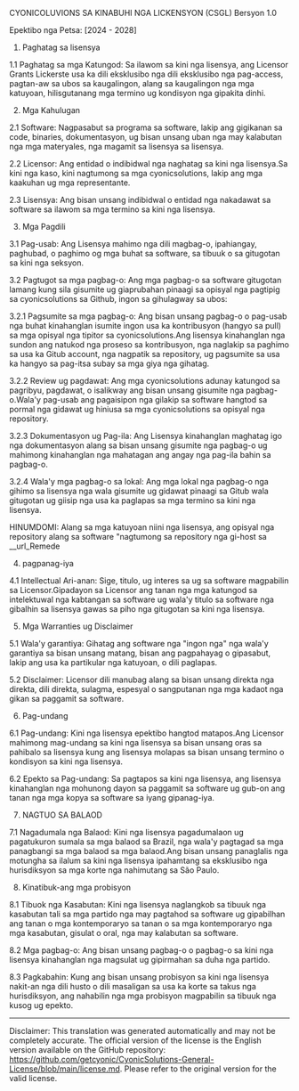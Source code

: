 CYONICOLUVIONS SA KINABUHI NGA LICKENSYON (CSGL)
Bersyon 1.0

Epektibo nga Petsa: [2024 - 2028]

1. Paghatag sa lisensya

1.1 Paghatag sa mga Katungod: Sa ilawom sa kini nga lisensya, ang Licensor Grants Lickerste usa ka dili eksklusibo nga dili eksklusibo nga pag-access, pagtan-aw sa ubos sa kaugalingon, alang sa kaugalingon nga mga katuyoan, hilisgutanang mga termino ug kondisyon nga gipakita dinhi.

2. Mga Kahulugan

2.1 Software: Nagpasabut sa programa sa software, lakip ang gigikanan sa code, binaries, dokumentasyon, ug bisan unsang uban nga may kalabutan nga mga materyales, nga magamit sa lisensya sa lisensya.

2.2 Licensor: Ang entidad o indibidwal nga naghatag sa kini nga lisensya.Sa kini nga kaso, kini nagtumong sa mga cyonicsolutions, lakip ang mga kaakuhan ug mga representante.

2.3 Lisensya: Ang bisan unsang indibidwal o entidad nga nakadawat sa software sa ilawom sa mga termino sa kini nga lisensya.

3. Mga Pagdili

3.1 Pag-usab: Ang Lisensya mahimo nga dili magbag-o, ipahiangay, paghubad, o paghimo og mga buhat sa software, sa tibuuk o sa gitugotan sa kini nga seksyon.

3.2 Pagtugot sa mga pagbag-o: Ang mga pagbag-o sa software gitugotan lamang kung sila gisumite ug giaprubahan pinaagi sa opisyal nga pagtipig sa cyonicsolutions sa Github, ingon sa gihulagway sa ubos:

3.2.1 Pagsumite sa mga pagbag-o: Ang bisan unsang pagbag-o o pag-usab nga buhat kinahanglan isumite ingon usa ka kontribusyon (hangyo sa pull) sa mga opisyal nga tipitor sa cyonicsolutions.Ang lisensya kinahanglan nga sundon ang natukod nga proseso sa kontribusyon, nga naglakip sa paghimo sa usa ka Gitub account, nga nagpatik sa repository, ug pagsumite sa usa ka hangyo sa pag-itsa subay sa mga giya nga gihatag.

3.2.2 Review ug pagdawat: Ang mga cyonicsolutions adunay katungod sa pagribyu, pagdawat, o isalikway ang bisan unsang gisumite nga pagbag-o.Wala'y pag-usab ang pagaisipon nga gilakip sa software hangtod sa pormal nga gidawat ug hiniusa sa mga cyonicsolutions sa opisyal nga repository.

3.2.3 Dokumentasyon ug Pag-ila: Ang Lisensya kinahanglan maghatag igo nga dokumentasyon alang sa bisan unsang gisumite nga pagbag-o ug mahimong kinahanglan nga mahatagan ang angay nga pag-ila bahin sa pagbag-o.

3.2.4 Wala'y mga pagbag-o sa lokal: Ang mga lokal nga pagbag-o nga gihimo sa lisensya nga wala gisumite ug gidawat pinaagi sa Gitub wala gitugotan ug giisip nga usa ka paglapas sa mga termino sa kini nga lisensya.

HINUMDOMI: Alang sa mga katuyoan niini nga lisensya, ang opisyal nga repository alang sa software "nagtumong sa repository nga gi-host sa __url_Remede

4. pagpanag-iya

4.1 Intellectual Ari-anan: Sige, titulo, ug interes sa ug sa software magpabilin sa Licensor.Gipadayon sa Licensor ang tanan nga mga katungod sa intelektuwal nga kabtangan sa software ug wala'y titulo sa software nga gibalhin sa lisensya gawas sa piho nga gitugotan sa kini nga lisensya.

5. Mga Warranties ug Disclaimer

5.1 Wala'y garantiya: Gihatag ang software nga "ingon nga" nga wala'y garantiya sa bisan unsang matang, bisan ang pagpahayag o gipasabut, lakip ang usa ka partikular nga katuyoan, o dili paglapas.

5.2 Disclaimer: Licensor dili manubag alang sa bisan unsang direkta nga direkta, dili direkta, sulagma, espesyal o sangputanan nga mga kadaot nga gikan sa paggamit sa software.

6. Pag-undang

6.1 Pag-undang: Kini nga lisensya epektibo hangtod matapos.Ang Licensor mahimong mag-undang sa kini nga lisensya sa bisan unsang oras sa pahibalo sa lisensya kung ang lisensya molapas sa bisan unsang termino o kondisyon sa kini nga lisensya.

6.2 Epekto sa Pag-undang: Sa pagtapos sa kini nga lisensya, ang lisensya kinahanglan nga mohunong dayon sa paggamit sa software ug gub-on ang tanan nga mga kopya sa software sa iyang gipanag-iya.

7. NAGTUO SA BALAOD

7.1 Nagadumala nga Balaod: Kini nga lisensya pagadumalaon ug pagatukuron sumala sa mga balaod sa Brazil, nga wala'y pagtagad sa mga panagbangi sa mga balaod sa mga balaod.Ang bisan unsang panaglalis nga motungha sa ilalum sa kini nga lisensya ipahamtang sa eksklusibo nga hurisdiksyon sa mga korte nga nahimutang sa São Paulo.

8. Kinatibuk-ang mga probisyon

8.1 Tibuok nga Kasabutan: Kini nga lisensya naglangkob sa tibuuk nga kasabutan tali sa mga partido nga may pagtahod sa software ug gipabilhan ang tanan o mga kontemporaryo sa tanan o sa mga kontemporaryo nga mga kasabutan, gisulat o oral, nga may kalabutan sa software.

8.2 Mga pagbag-o: Ang bisan unsang pagbag-o o pagbag-o sa kini nga lisensya kinahanglan nga magsulat ug gipirmahan sa duha nga partido.

8.3 Pagkabahin: Kung ang bisan unsang probisyon sa kini nga lisensya nakit-an nga dili husto o dili masaligan sa usa ka korte sa takus nga hurisdiksyon, ang nahabilin nga mga probisyon magpabilin sa tibuuk nga kusog ug epekto.

---
Disclaimer: This translation was generated automatically and may not be completely accurate. The official version of the license is the English version available on the GitHub repository: https://github.com/getcyonic/CyonicSolutions-General-License/blob/main/license.md. Please refer to the original version for the valid license.
